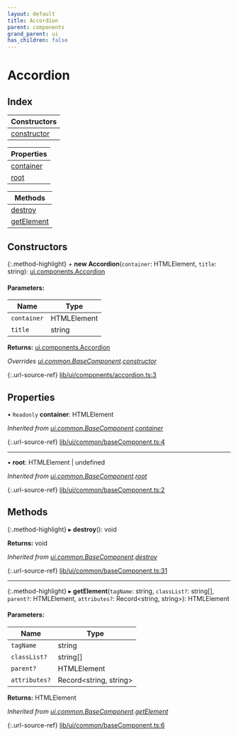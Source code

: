 ```yaml
---
layout: default
title: Accordion
parent: components
grand_parent: ui
has_children: false
---
```


# Accordion

## Index

| Constructors |
|-----------|
| [constructor](#constructor) |

| Properties |
|-----------|
| [container](#container) |
| [root](#root) |

| Methods |
|-----------|
| [destroy](#destroy) |
| [getElement](#getelement) |

## Constructors

{:.method-highlight}
\+ **new Accordion**(`container`: HTMLElement, `title`: string): [ui.components.Accordion](../ui_components_accordion)

#### Parameters:

Name | Type |
------ | ------ |
`container` | HTMLElement |
`title` | string |

**Returns:** [ui.components.Accordion](../ui_components_accordion)

*Overrides [ui.common.BaseComponent](../ui_common_basecomponent).[constructor](../ui_common_basecomponent#constructor)*

{:.url-source-ref}
[lib/ui/components/accordion.ts:3](https://github.com/ascentcore/dataspot/blob/bdbcf73/lib/ui/components/accordion.ts#L3)

## Properties

• `Readonly` **container**: HTMLElement

*Inherited from [ui.common.BaseComponent](../ui_common_basecomponent).[container](../ui_common_basecomponent#container)*

{:.url-source-ref}
[lib/ui/common/baseComponent.ts:4](https://github.com/ascentcore/dataspot/blob/bdbcf73/lib/ui/common/baseComponent.ts#L4)

___

•  **root**: HTMLElement \| undefined

*Inherited from [ui.common.BaseComponent](../ui_common_basecomponent).[root](../ui_common_basecomponent#root)*

{:.url-source-ref}
[lib/ui/common/baseComponent.ts:2](https://github.com/ascentcore/dataspot/blob/bdbcf73/lib/ui/common/baseComponent.ts#L2)

## Methods

{:.method-highlight}
▸ **destroy**(): void

**Returns:** void

*Inherited from [ui.common.BaseComponent](../ui_common_basecomponent).[destroy](../ui_common_basecomponent#destroy)*

{:.url-source-ref}
[lib/ui/common/baseComponent.ts:31](https://github.com/ascentcore/dataspot/blob/bdbcf73/lib/ui/common/baseComponent.ts#L31)

___

{:.method-highlight}
▸ **getElement**(`tagName`: string, `classList?`: string[], `parent?`: HTMLElement, `attributes?`: Record\<string, string>): HTMLElement

#### Parameters:

Name | Type |
------ | ------ |
`tagName` | string |
`classList?` | string[] |
`parent?` | HTMLElement |
`attributes?` | Record\<string, string> |

**Returns:** HTMLElement

*Inherited from [ui.common.BaseComponent](../ui_common_basecomponent).[getElement](../ui_common_basecomponent#getelement)*

{:.url-source-ref}
[lib/ui/common/baseComponent.ts:6](https://github.com/ascentcore/dataspot/blob/bdbcf73/lib/ui/common/baseComponent.ts#L6)
